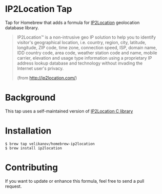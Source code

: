 IP2Location Tap
====================

Tap for Homebrew that adds a formula for [IP2Location](http://www.ip2location.com/) geolocation database library.

> IP2Location™ is a non-intrusive geo IP solution to help you to identify visitor's geographical location, i.e. country, region, city, latitude, longitude, ZIP code, time zone, connection speed, ISP, domain name, IDD country code, area code, weather station code and name, mobile carrier, elevation and usage type information using a proprietary IP address lookup database and technology without invading the Internet user's privacy.
>
> (from <http://ip2location.com/>)

Background
===================
This tap uses a self-maintained version of [IP2Location C library](https://github.com/velikanov/ip2location)

Installation
===================
    $ brew tap velikanov/homebrew-ip2location
    $ brew install ip2location

Contributing
===================
If you want to update or enhance this formula, feel free to send a pull request.
